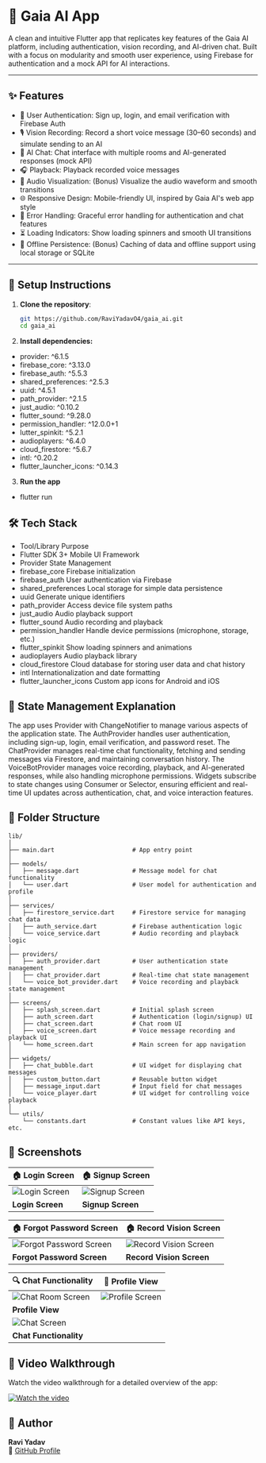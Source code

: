 # 📰 Gaia AI App

A clean and intuitive Flutter app that replicates key features of the Gaia AI platform, including authentication, vision recording, and AI-driven chat. Built with a focus on modularity and smooth user experience, using Firebase for authentication and a mock API for AI interactions.

---

## ✨ Features

- 🔐 User Authentication: Sign up, login, and email verification with Firebase Auth
- 🎙️ Vision Recording: Record a short voice message (30–60 seconds) and simulate sending to an AI
- 💬 AI Chat: Chat interface with multiple rooms and AI-generated responses (mock API)
- 🎧 Playback: Playback recorded voice messages
- 🌊 Audio Visualization: (Bonus) Visualize the audio waveform and smooth transitions
- 🌐 Responsive Design: Mobile-friendly UI, inspired by Gaia AI's web app style
- 🔄 Error Handling: Graceful error handling for authentication and chat features
- ⏳ Loading Indicators: Show loading spinners and smooth UI transitions
- 📶 Offline Persistence: (Bonus) Caching of data and offline support using local storage or SQLite

---

## 🚀 Setup Instructions

1. **Clone the repository**:
   ```bash
   git https://github.com/RaviYadavO4/gaia_ai.git
   cd gaia_ai

2. **Install dependencies:**

- provider: ^6.1.5
- firebase_core: ^3.13.0
- firebase_auth: ^5.5.3
- shared_preferences: ^2.5.3
- uuid: ^4.5.1
- path_provider: ^2.1.5
- just_audio: ^0.10.2
- flutter_sound: ^9.28.0
- permission_handler: ^12.0.0+1
- lutter_spinkit: ^5.2.1
- audioplayers: ^6.4.0
- cloud_firestore: ^5.6.7
- intl: ^0.20.2
- flutter_launcher_icons: ^0.14.3

3. **Run the app**
- flutter run


## 🛠️ Tech Stack
- Tool/Library	    Purpose
- Flutter SDK 3+	Mobile UI Framework
- Provider	        State Management
- firebase_core	        Firebase initialization
- firebase_auth	User    authentication via Firebase
- shared_preferences	Local storage for simple data persistence
- uuid	                Generate unique identifiers
- path_provider	        Access device file system paths
- just_audio	        Audio playback support
- flutter_sound	        Audio recording and playback
- permission_handler	Handle device permissions (microphone, storage, etc.)
- flutter_spinkit	    Show loading spinners and animations
- audioplayers	        Audio playback library
- cloud_firestore	    Cloud database for storing user data and chat history
- intl	                Internationalization and date formatting
- flutter_launcher_icons	Custom app icons for Android and iOS

## 🧠 State Management Explanation

The app uses Provider with ChangeNotifier to manage various aspects of the application state. The AuthProvider handles user authentication, including sign-up, login, email verification, and password reset. The ChatProvider manages real-time chat functionality, fetching and sending messages via Firestore, and maintaining conversation history. The VoiceBotProvider manages voice recording, playback, and AI-generated responses, while also handling microphone permissions. Widgets subscribe to state changes using Consumer or Selector, ensuring efficient and real-time UI updates across authentication, chat, and voice interaction features.

## 📁 Folder Structure

```text
lib/
│
├── main.dart                      # App entry point
│
├── models/
│   ├── message.dart               # Message model for chat functionality
│   └── user.dart                  # User model for authentication and profile
│
├── services/
│   ├── firestore_service.dart     # Firestore service for managing chat data
│   ├── auth_service.dart          # Firebase authentication logic
│   └── voice_service.dart         # Audio recording and playback logic
│
├── providers/
│   ├── auth_provider.dart         # User authentication state management
│   ├── chat_provider.dart         # Real-time chat state management
│   └── voice_bot_provider.dart    # Voice recording and playback state management
│
├── screens/
│   ├── splash_screen.dart         # Initial splash screen
│   ├── auth_screen.dart           # Authentication (login/signup) UI
│   ├── chat_screen.dart           # Chat room UI
│   ├── voice_screen.dart          # Voice message recording and playback UI
│   └── home_screen.dart           # Main screen for app navigation
│
├── widgets/
│   ├── chat_bubble.dart           # UI widget for displaying chat messages
│   ├── custom_button.dart         # Reusable button widget
│   ├── message_input.dart         # Input field for chat messages
│   └── voice_player.dart          # UI widget for controlling voice playback
│
└── utils/
    └── constants.dart             # Constant values like API keys, etc.

```



## 📸 Screenshots

| 🏠 Login Screen                      | 🏠 Signup Screen                   |
|--------------------------------------|------------------------------------|
| ![Login Screen](screenshots/login_screen.jpeg) | ![Signup Screen](screenshots/signup_screen.jpeg) |
| **Login Screen**                     | **Signup Screen**                 |

| 🏠 Forgot Password Screen            | 🏠 Record Vision Screen            |
|--------------------------------------|------------------------------------|
| ![Forgot Password Screen](screenshots/forgot_password_screen.jpeg) | ![Record Vision Screen](screenshots/record_vision_screen.jpeg) |
| **Forgot Password Screen**           | **Record Vision Screen**          |

| 🔍 Chat Functionality                | 📄 Profile View                   |
|--------------------------------------|------------------------------------|
| ![Chat Room Screen](screenshots/chat_room_screen.jpeg) | ![Profile Screen](screenshots/profile_screen.jpeg) |
| **Profile View**                  |
| ![Chat Screen](screenshots/chat_screen.jpeg) 
| **Chat Functionality**               |                                    |


## 🎥 Video Walkthrough

Watch the video walkthrough for a detailed overview of the app:

[![Watch the video](https://img.youtube.com/vi/_a_LWpaCfuQ/maxresdefault.jpg)](https://youtube.com/shorts/_a_LWpaCfuQ)

## 📌 Author

**Ravi Yadav**  
🔗 [GitHub Profile](https://github.com/RaviYadavO4)